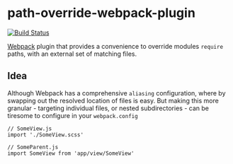 # path-override-webpack-plugin

[![Build Status](https://travis-ci.org/jamiehill/path-override-webpack-plugin.svg?branch=master)](https://travis-ci.org/jamiehill/path-override-webpack-plugin)

[Webpack](http://webpack.github.io) plugin that provides a convenience to override modules `require` paths, with an external set of matching files.

## Idea

Although Webpack has a comprehensive `aliasing` configuration, where by swapping out the resolved location of files is easy.  But making this more granular - targeting individual files, or nested subdirectories - can be tiresome to configure in your `webpack.config`

```
// SomeView.js  
import './SomeView.scss'

// SomeParent.js  
import SomeView from 'app/view/SomeView'
```
